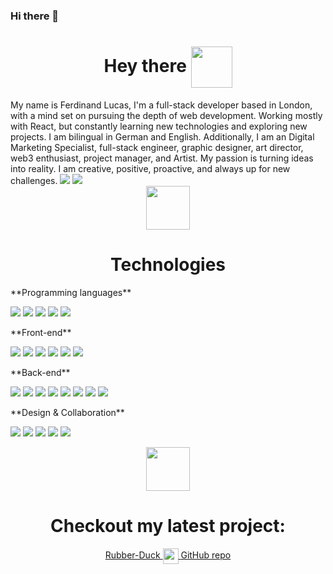 ### Hi there 👋

<h1 align="center">Hey there <img src="./images/drum.webp"/ align="center" width="66"></h1>
My name is Ferdinand Lucas, I'm a full-stack developer based in London, with a mind set on pursuing the depth of web development. Working mostly with React, but constantly learning new technologies and exploring new projects. I am bilingual in German and English. Additionally, I am an Digital Marketing Specialist, full-stack engineer, graphic designer, art director, web3 enthusiast, project manager, and Artist. My passion is turning ideas into reality. I am creative, positive, proactive, and always up for new challenges.
<a href="https://www.linkedin.com/in/robert-rybczynski-a86187a0/"><img src="https://img.shields.io/badge/LinkedIn-0077B5?style=for-the-badge&logo=linkedin&logoColor=white"></img></a> <a HREF="&#109;&#97;&#105;&#108;&#116;&#111;&#58;%72%6F%62%2E%72%79%62%34%40%67%6D%61%69%6C%2E%63%6F%6D"><img src="https://img.shields.io/badge/Gmail-D14836?style=for-the-badge&logo=gmail&logoColor=white"/></a>
<div align="center">
<img src="./images/techno.gif" width="70"/>
  <h1>Technologies</h1>
    </div>
**Programming languages**
  <p><img src="https://img.shields.io/badge/JavaScript-323330?style=for-the-badge&logo=javascript&logoColor=F7DF1E" />
  <img src="https://img.shields.io/badge/TypeScript-007ACC?style=for-the-badge&logo=typescript&logoColor=white" />
  <img src="https://img.shields.io/badge/CSS3-1572B6?style=for-the-badge&logo=css3&logoColor=white" />
  <img src="https://img.shields.io/badge/Python-FFD43B?style=for-the-badge&logo=python&logoColor=blue" />
  <img src="https://img.shields.io/badge/Node.js-339933?style=for-the-badge&logo=nodedotjs&logoColor=white" /> </p>
**Front-end**
  <p><img src="https://img.shields.io/badge/React-20232A?style=for-the-badge&logo=react&logoColor=61DAFB"/>
  <img src="https://img.shields.io/badge/Angular-DD0031?style=for-the-badge&logo=angular&logoColor=white" />
  <img src="https://img.shields.io/badge/Capacitor-119EFF?style=for-the-badge&logo=Capacitor&logoColor=white" />
  <img src="https://img.shields.io/badge/jQuery-0769AD?style=for-the-badge&logo=jquery&logoColor=white" />
  <img src="https://img.shields.io/badge/react%20zustand-%2320232a.svg?style=for-the-badge&logo=react&logoColor=%2361DAFB)" />
  <img src="https://img.shields.io/badge/Sass-CC6699?style=for-the-badge&logo=sass&logoColor=white" /> </p>
**Back-end**
  <p><img src="https://img.shields.io/badge/Express.js-000000?style=for-the-badge&logo=express&logoColor=white" />
  <img src="https://img.shields.io/badge/MongoDB-4EA94B?style=for-the-badge&logo=mongodb&logoColor=white" />
  <img src="https://img.shields.io/badge/PostgreSQL-316192?style=for-the-badge&logo=postgresql&logoColor=white" />
  <img src="https://img.shields.io/badge/GraphQl-E10098?style=for-the-badge&logo=graphql&logoColor=white" />
  <img src="https://img.shields.io/badge/firebase-ffca28?style=for-the-badge&logo=firebase&logoColor=black" />
  <img src="	https://img.shields.io/badge/Flask-000000?style=for-the-badge&logo=flask&logoColor=white" />
  <img src="https://img.shields.io/badge/koa-EEEEEE?style=for-the-badge&logo=koa&logoColor=000000" />
  <img src="https://img.shields.io/badge/Mocha-8D6748?style=for-the-badge&logo=Mocha&logoColor=white" /></p>
**Design & Collaboration**
<p>
  <img src="https://img.shields.io/badge/Figma-F24E1E?style=for-the-badge&logo=figma&logoColor=white"/>
  <img src="https://img.shields.io/badge/Notion-000000?style=for-the-badge&logo=notion&logoColor=white"/>
  <img src="https://img.shields.io/badge/Trello-0052CC?style=for-the-badge&logo=trello&logoColor=white"/>
  <img src="https://img.shields.io/badge/Slack-4A154B?style=for-the-badge&logo=slack&logoColor=white" />
  <img src="https://img.shields.io/badge/Adobe%20XD-470137?style=for-the-badge&logo=Adobe%20XD&logoColor=#FF61F6"/>
  </p>
<div align="center">
<img src="./images/pin.png" width="70" align="center"/>
</div>
<h1 align="center">Checkout my latest project: </h1>
<div align="center">
<a href="https://rubberduckit.netlify.app/" align="center"> Rubber-Duck <img src="./images/favicon.ico" width="25"/ align="center"> <a href="https://github.com/Rob4ert/Rubber-Duck" align="center">GitHub repo</a></a>
  </div>
